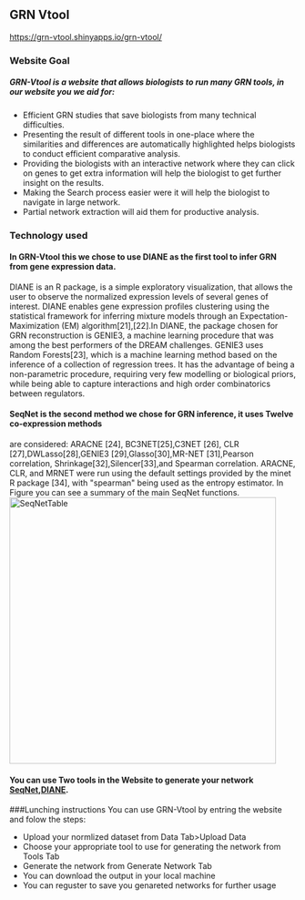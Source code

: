 ## GRN Vtool
https://grn-vtool.shinyapps.io/grn-vtool/
### Website Goal

##### GRN-Vtool is a website that allows biologists to run many GRN tools, in our website you we aid for:
- Efficient GRN studies that save biologists from many technical difficulties.
- Presenting the result of different tools in one-place where the similarities and differences are automatically highlighted helps biologists to conduct efficient comparative analysis.
- Providing the biologists with an interactive network where they can click on genes to get extra information will help the biologist to get further insight on the results.
- Making the Search process easier were it will help the biologist to navigate in large network.
- Partial network extraction will aid them for productive analysis. 

### Technology used
#### In GRN-Vtool this we chose to use DIANE as the first tool to infer GRN from gene expression data. 
DIANE is an R package, is a simple exploratory visualization, that allows the user to observe the normalized expression levels of several genes of interest. DIANE enables gene expression profiles clustering using the statistical framework for inferring mixture models through an Expectation-Maximization (EM) algorithm[21],[22].In DIANE, the package chosen for GRN reconstruction is GENIE3, a machine learning procedure that was among the best performers of the DREAM challenges. GENIE3 uses Random Forests[23], which is a machine learning method based on the inference of a collection of regression trees. It has the advantage of being a non-parametric procedure, requiring very few modelling or biological priors, while being able to capture interactions and high order combinatorics between regulators. 

 

#### SeqNet is the second method we chose for GRN inference, it uses Twelve co-expression methods 
are considered: ARACNE [24], BC3NET[25],C3NET [26], CLR [27],DWLasso[28],GENIE3 [29],Glasso[30],MR-NET [31],Pearson correlation, Shrinkage[32],Silencer[33],and Spearman correlation. ARACNE, CLR, and MRNET were run using the default settings provided by the minet R package [34], with "spearman" being used as the entropy estimator. In Figure you can see a summary of the main SeqNet functions.
<img width="468" alt="SeqNetTable" src="https://user-images.githubusercontent.com/51384420/236009398-70b4a36b-1d10-4825-b889-6b83b9c5c57d.png">


#### You can use Two tools in the Website to generate your network [SeqNet](https://github.com/tgrimes/SeqNet),[DIANE](https://github.com/OceaneCsn/DIANE).


###Lunching instructions
You can use GRN-Vtool by entring the website and folow the steps:
- Upload your normlized dataset from Data Tab>Upload Data
- Choose your appropriate tool to use for generating the network from Tools Tab
- Generate the network from Generate Network Tab
- You can download the output in your local machine
- You can reguster to save you genareted networks for further usage 
 
